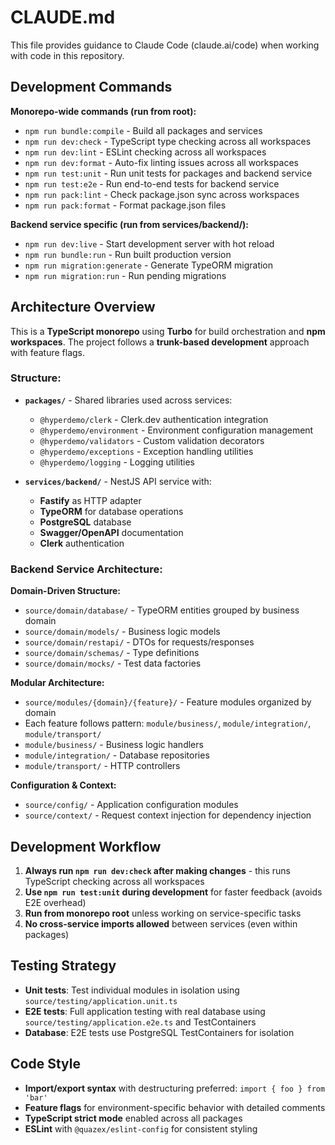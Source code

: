 # CLAUDE.md

This file provides guidance to Claude Code (claude.ai/code) when working with code in this repository.

## Development Commands

**Monorepo-wide commands (run from root):**
- `npm run bundle:compile` - Build all packages and services
- `npm run dev:check` - TypeScript type checking across all workspaces
- `npm run dev:lint` - ESLint checking across all workspaces
- `npm run dev:format` - Auto-fix linting issues across all workspaces
- `npm run test:unit` - Run unit tests for packages and backend service
- `npm run test:e2e` - Run end-to-end tests for backend service
- `npm run pack:lint` - Check package.json sync across workspaces
- `npm run pack:format` - Format package.json files

**Backend service specific (run from services/backend/):**
- `npm run dev:live` - Start development server with hot reload
- `npm run bundle:run` - Run built production version
- `npm run migration:generate` - Generate TypeORM migration
- `npm run migration:run` - Run pending migrations

## Architecture Overview

This is a **TypeScript monorepo** using **Turbo** for build orchestration and **npm workspaces**. The project follows a **trunk-based development** approach with feature flags.

### Structure:
- **`packages/`** - Shared libraries used across services:
  - `@hyperdemo/clerk` - Clerk.dev authentication integration
  - `@hyperdemo/environment` - Environment configuration management
  - `@hyperdemo/validators` - Custom validation decorators
  - `@hyperdemo/exceptions` - Exception handling utilities
  - `@hyperdemo/logging` - Logging utilities

- **`services/backend/`** - NestJS API service with:
  - **Fastify** as HTTP adapter
  - **TypeORM** for database operations
  - **PostgreSQL** database
  - **Swagger/OpenAPI** documentation
  - **Clerk** authentication

### Backend Service Architecture:

**Domain-Driven Structure:**
- `source/domain/database/` - TypeORM entities grouped by business domain
- `source/domain/models/` - Business logic models
- `source/domain/restapi/` - DTOs for requests/responses
- `source/domain/schemas/` - Type definitions
- `source/domain/mocks/` - Test data factories

**Modular Architecture:**
- `source/modules/{domain}/{feature}/` - Feature modules organized by domain
- Each feature follows pattern: `module/business/`, `module/integration/`, `module/transport/`
- `module/business/` - Business logic handlers
- `module/integration/` - Database repositories
- `module/transport/` - HTTP controllers

**Configuration & Context:**
- `source/config/` - Application configuration modules
- `source/context/` - Request context injection for dependency injection

## Development Workflow

1. **Always run `npm run dev:check` after making changes** - this runs TypeScript checking across all workspaces
2. **Use `npm run test:unit` during development** for faster feedback (avoids E2E overhead)
3. **Run from monorepo root** unless working on service-specific tasks
4. **No cross-service imports allowed** between services (even within packages)

## Testing Strategy

- **Unit tests**: Test individual modules in isolation using `source/testing/application.unit.ts`
- **E2E tests**: Full application testing with real database using `source/testing/application.e2e.ts` and TestContainers
- **Database**: E2E tests use PostgreSQL TestContainers for isolation

## Code Style

- **Import/export syntax** with destructuring preferred: `import { foo } from 'bar'`
- **Feature flags** for environment-specific behavior with detailed comments
- **TypeScript strict mode** enabled across all packages
- **ESLint** with `@quazex/eslint-config` for consistent styling
